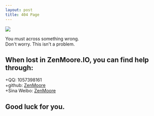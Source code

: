 ```yaml
---
layout: post
title: 404 Page
---
```


![](http://static.oschina.net/uploads/img/201311/07073852_OOLu.jpg)

You must across something wrong.<br>
Don't worry. This isn't a problem.<br>

## When lost in ZenMoore.IO, you can find help through:

+QQ: 1057398161<br>
+github: [ZenMoore](Http://github.com/ZenMoore)<br>
+Sina Weibo: [ZenMoore](http://weibo.com/JavcMak)<br>

## Good luck for you. 

